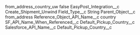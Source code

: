 <?xml version="1.0" encoding="UTF-8"?>
<CustomMetadata xmlns="http://soap.sforce.com/2006/04/metadata" xmlns:xsi="http://www.w3.org/2001/XMLSchema-instance" xmlns:xsd="http://www.w3.org/2001/XMLSchema">
    <label>from_address_country_uw</label>
    <protected>false</protected>
    <values>
        <field>EasyPost_Integration__c</field>
        <value xsi:type="xsd:string">Create_Shipment_Unwind</value>
    </values>
    <values>
        <field>Field_Type__c</field>
        <value xsi:type="xsd:string">String</value>
    </values>
    <values>
        <field>Parent_Object__c</field>
        <value xsi:type="xsd:string">from_address</value>
    </values>
    <values>
        <field>Reference_Object_API_Name__c</field>
        <value xsi:type="xsd:string">country</value>
    </values>
    <values>
        <field>SF_API_Name_When_Referenced__c</field>
        <value xsi:type="xsd:string">Default_Pickup_Country__c</value>
    </values>
    <values>
        <field>Salesforce_API_Name__c</field>
        <value xsi:type="xsd:string">Default_Pickup_Country__c</value>
    </values>
</CustomMetadata>

